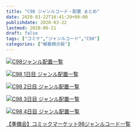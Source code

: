 ```yaml
---
title: "C98 ジャンルコード・配置 まとめ"
date: 2020-03-22T16:41:29+09:00
publishdate: 2020-03-22
lastmod: 2020-06-21
draft: false
tags: ["コミケ","ジャンルコード","C98"]
categories: ["解散掲示板"]
---
```


[![C98ジャンル配置一覧](http://ex.t98.info/doc/2020/c98/c98-0.svg "C98ジャンル配置一覧")](http://ex.t98.info/doc/2020/c98/c98-0.svg)

[![C98 1日目 ジャンル配置一覧](http://ex.t98.info/doc/2020/c98/c98-1.svg "C98 1日目 ジャンル配置一覧")](http://ex.t98.info/doc/2020/c98/c98-1.svg)

[![C98 2日目 ジャンル配置一覧](http://ex.t98.info/doc/2020/c98/c98-2.svg "C98 2日目 ジャンル配置一覧")](http://ex.t98.info/doc/2020/c98/c98-2.svg)

[![C98 3日目 ジャンル配置一覧](http://ex.t98.info/doc/2020/c98/c98-3.svg "C98 3日目 ジャンル配置一覧")](http://ex.t98.info/doc/2020/c98/c98-3.svg)

[![C98 4日目 ジャンル配置一覧](http://ex.t98.info/doc/2020/c98/c98-4.svg "C98 4日目 ジャンル配置一覧")](http://ex.t98.info/doc/2020/c98/c98-4.svg)

[【準備会】コミックマーケット98ジャンルコード一覧](https://www.comiket.co.jp/info-c/C98/C98genre.html)